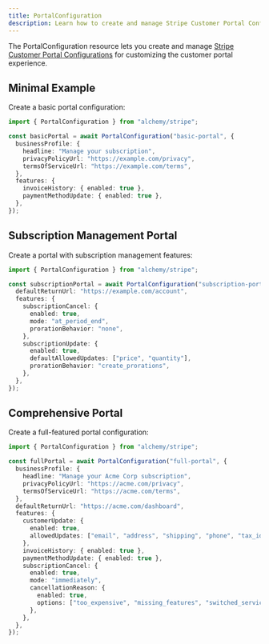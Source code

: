```yaml
---
title: PortalConfiguration
description: Learn how to create and manage Stripe Customer Portal Configurations using Alchemy.
---
```


The PortalConfiguration resource lets you create and manage [Stripe Customer Portal Configurations](https://stripe.com/docs/api/customer_portal/configuration) for customizing the customer portal experience.

## Minimal Example

Create a basic portal configuration:

```ts
import { PortalConfiguration } from "alchemy/stripe";

const basicPortal = await PortalConfiguration("basic-portal", {
  businessProfile: {
    headline: "Manage your subscription",
    privacyPolicyUrl: "https://example.com/privacy",
    termsOfServiceUrl: "https://example.com/terms",
  },
  features: {
    invoiceHistory: { enabled: true },
    paymentMethodUpdate: { enabled: true },
  },
});
```

## Subscription Management Portal

Create a portal with subscription management features:

```ts
import { PortalConfiguration } from "alchemy/stripe";

const subscriptionPortal = await PortalConfiguration("subscription-portal", {
  defaultReturnUrl: "https://example.com/account",
  features: {
    subscriptionCancel: {
      enabled: true,
      mode: "at_period_end",
      prorationBehavior: "none",
    },
    subscriptionUpdate: {
      enabled: true,
      defaultAllowedUpdates: ["price", "quantity"],
      prorationBehavior: "create_prorations",
    },
  },
});
```

## Comprehensive Portal

Create a full-featured portal configuration:

```ts
import { PortalConfiguration } from "alchemy/stripe";

const fullPortal = await PortalConfiguration("full-portal", {
  businessProfile: {
    headline: "Manage your Acme Corp subscription",
    privacyPolicyUrl: "https://acme.com/privacy",
    termsOfServiceUrl: "https://acme.com/terms",
  },
  defaultReturnUrl: "https://acme.com/dashboard",
  features: {
    customerUpdate: {
      enabled: true,
      allowedUpdates: ["email", "address", "shipping", "phone", "tax_id"],
    },
    invoiceHistory: { enabled: true },
    paymentMethodUpdate: { enabled: true },
    subscriptionCancel: {
      enabled: true,
      mode: "immediately",
      cancellationReason: {
        enabled: true,
        options: ["too_expensive", "missing_features", "switched_service"],
      },
    },
  },
});
```
